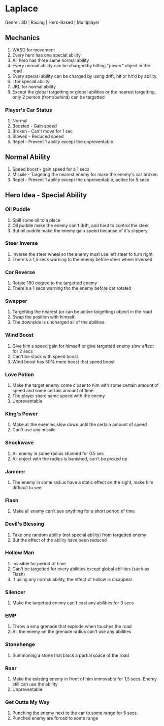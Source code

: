 # Laplace
Genre : 3D | Racing | Hero-Based | Multiplayer

## Mechanics
1. WASD for movement
2. Every hero has one special ability
3. All hero has three same normal ability
4. Every normal ability can be charged by hitting "power" object in the road
5. Every special ability can be charged by using drift, hit or hit'd by ability.
6. I for special ability
7. JKL for normal ability
8. Except the global targetting or global abilities or the nearest targetting, only 2 person (front/behind) can be targetted

### Player's Car Status
1. Normal
2. Boosted - Gain speed
3. Broken - Can't move for 1 sec
4. Slowed - Reduced speed
5. Repel - Prevent 1 ability except the unpreventable

## Normal Ability
1. Speed boost - gain speed for a 1 secs
2. Missile - Targeting the nearest enemy for make the enemy's car broken
3. Repel - Prevent 1 ability except the unpreventable, active for 5 secs

## Hero Idea - Special Ability
### Oil Puddle
1. Spill some oil to a place
2. Oil puddle make the enemy can't drift, and hard to control the steer
3. But oil puddle make the enemy gain speed because of it's slippery

### Steer Inverse
1. Inverse the steer wheel so the enemy must use left steer to turn right
2. There's a 1,5 secs warning to the enemy before steer wheel inversed

### Car Reverse
1. Rotate 180 degree to the targetted enemy
2. There's a 1 secs warning tho the enemy before car rotated

### Swapper
1. Targetting the nearest (or can be active targetting) object in the road
2. Swap the position with himself.
3. The downside is uncharged all of the abilities

### Wind Boost
1. Give him a speed gain for himself or give targetted enemy slow effect for 2 secs
2. Can't be stack with speed boost
3. Wind boost has 50% more boost that speed boost

### Love Potion
1. Make the target enemy come closer to him with some certain amount of speed and some certain amount of time
2. The player share same speed with the enemy
3. Unpreventable

### King's Power
1. Make all the enemies slow down until the certain amount of speed
2. Can't use any missile

### Shockwave
1. All enemy in some radius stunned for 0.5 sec
2. All object with the radius is banished, can't be picked up

### Jammer
1. The enemy in some radius have a static effect on the sight, make him difficult to see

### Flash
1. Make all enemy can't see anything for a short period of time

### Devil's Blessing
1. Take one random ability (not special ability) from targetted enemy
2. But the effect of the ability have been reduced

### Hollow Man
1. Invisible for period of time
2. Can't be targetted for every abilities except global abilities (such as Flash)
3. If using any normal ability, the effect of hollow is disappear

### Silencer
1. Make the targetted enemy can't cast any abilities for 3 secs

### EMP
1. Throw a emp grenade that explode when touches the road
2. All the enemy on the grenade radius can't use any abilities

### Stonehenge
1. Summoning a stone that block a partial space of the road

### Roar
1. Make the existing enemy in front of him immovable for 1,5 secs. Enemy still can use the ability
2. Unpreventable

### Get Outta My Way
1. Punching the enemy next to the car to some range for 5 secs.
2. Punched enemy are forced to some range
